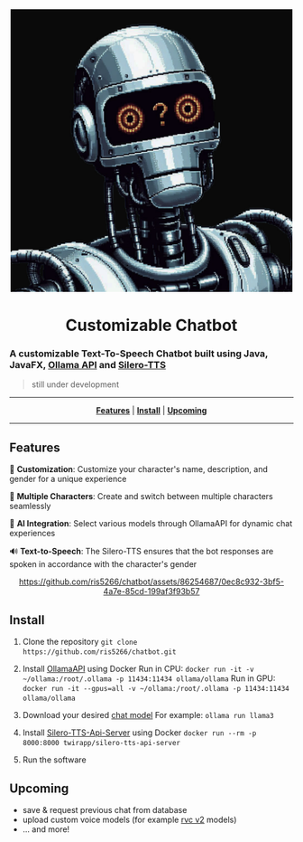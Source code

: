<div align="center">

  <img src="https://github.com/ris5266/chatbot/blob/master/src/main/resources/icon.jpeg" alt="logo" width="500px" height="500px"/>
  
# Customizable Chatbot
</div>

### A customizable Text-To-Speech Chatbot built using Java, JavaFX, [Ollama API](https://github.com/ollama/ollama) and [Silero-TTS](https://github.com/twirapp/silero-tts-api-server)

> still under development

<div align="center">

  ---
  [**Features**](#features) | [**Install**](#install) | [**Upcoming**](#upcoming)

  ---

</div>

## Features

🎨 **Customization**: Customize your character's name, description, and gender for a unique experience

👥 **Multiple Characters**: Create and switch between multiple characters seamlessly

🤖 **AI Integration**: Select various models through OllamaAPI for dynamic chat experiences

🔊 **Text-to-Speech**: The Silero-TTS ensures that the bot responses are spoken in accordance with the character's gender

<div align="center">

 https://github.com/ris5266/chatbot/assets/86254687/0ec8c932-3bf5-4a7e-85cd-199af3f93b57
  
</div>

## Install

1. Clone the repository
```git clone https://github.com/ris5266/chatbot.git```

2. Install [OllamaAPI](https://github.com/ollama/ollama) using Docker
Run in CPU:
```docker run -it -v ~/ollama:/root/.ollama -p 11434:11434 ollama/ollama```
Run in GPU:
```docker run -it --gpus=all -v ~/ollama:/root/.ollama -p 11434:11434 ollama/ollama```

3. Download your desired [chat model](https://ollama.com/library)
For example:
```ollama run llama3```

7. Install [Silero-TTS-Api-Server](https://github.com/twirapp/silero-tts-api-server) using Docker
```docker run --rm -p 8000:8000 twirapp/silero-tts-api-server```

9. Run the software

## Upcoming
- save & request previous chat from database
- upload custom voice models (for example [rvc v2](https://github.com/RVC-Project/Retrieval-based-Voice-Conversion-WebUI/tree/main) models)
- ... and more!




